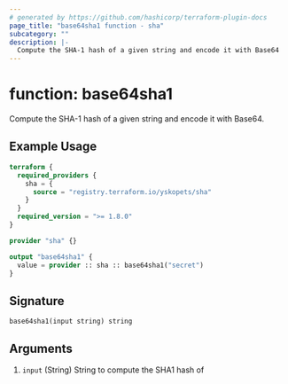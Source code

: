 ```yaml
---
# generated by https://github.com/hashicorp/terraform-plugin-docs
page_title: "base64sha1 function - sha"
subcategory: ""
description: |-
  Compute the SHA-1 hash of a given string and encode it with Base64
---
```


# function: base64sha1

Compute the SHA-1 hash of a given string and encode it with Base64.

## Example Usage

```terraform
terraform {
  required_providers {
    sha = {
      source = "registry.terraform.io/yskopets/sha"
    }
  }
  required_version = ">= 1.8.0"
}

provider "sha" {}

output "base64sha1" {
  value = provider :: sha :: base64sha1("secret")
}
```

## Signature

<!-- signature generated by tfplugindocs -->
```text
base64sha1(input string) string
```

## Arguments

<!-- arguments generated by tfplugindocs -->
1. `input` (String) String to compute the SHA1 hash of

